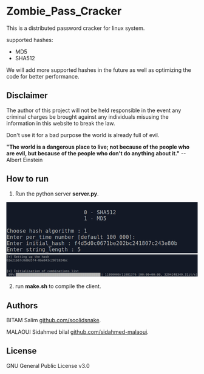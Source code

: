 Zombie_Pass_Cracker
=================

This is a distributed password cracker for linux system.

supported hashes:
* MD5
* SHA512

We will add more supported hashes in the future as well as optimizing the code for better performance.

Disclaimer 
------------
The author of this project will not be held responsible in the event any criminal charges be brought against any individuals misusing the information in this website to break the law.

Don't use it for a bad purpose the world is already full of evil.

**"The world is a dangerous place to live; not because of the people who are evil, but because of the people who don't do anything about it."** 
--Albert Einstein


How to run
------------

1) Run the python server **server.py**.

![image0_server](images/images0.png)
![image1_server](images/image1.png)

2) run **make.sh** to compile the client.

Authors
-------
BITAM Salim [github.com/soolidsnake](https://github.com/soolidsnake).

MALAOUI Sidahmed bilal [github.com/sidahmed-malaoui](https://github.com/sidahmed-malaoui).

License
-------

GNU General Public License v3.0
